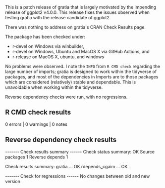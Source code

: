 This is a patch release of gratia that is largely motivated by the impending
release of ggplot2 v4.0.0. This release fixes the issues observed when testing
gratia with the release candidate of ggplot2.

There was nothing to address on gratia's CRAN Check Results page.

The package has been checked under:

* r-devel on Windows via winbuilder,
* r-devel on Windows, Ubuntu and MacOS X via GitHub Actions, and
* r-release on MacOS X, ubuntu, and windows

No problems were observed. I note the `INFO` from `R CMD check` regarding the
large number of imports; gratia is designed to work within the tidyverse of
packages, and most of the dependencies in Imports are to those packages which
are considered (relatively) stable and dependable. This is unavoidable when
working within the tidyverse.

Reverse dependency checks were run, with no regressions.

## R CMD check results

0 errors | 0 warnings | 0 notes

## Reverse dependency check results

------- Check results summary ------
Check status summary:
                  OK
  Source packages  1
  Reverse depends  1

Check results summary:
gratia ... OK
rdepends_cgaim ... OK

------- Check for regressions ------
No changes between old and new version
